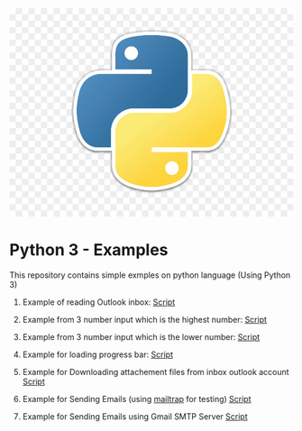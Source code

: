![Python Logo](./images/python_logo.jpg)

# Python 3 - Examples


This repository contains simple exmples on python language (Using Python 3)

1. Example of reading Outlook inbox: [Script](./read_email.py)

2. Example from 3 number input which is the highest number: [Script](./maxnumber.py)

3. Example from 3 number input which is the lower number: [Script](./minnumber.py)

4. Example for loading progress bar: [Script](./progress_bar.py)

5. Example for Downloading attachement files from inbox outlook account [Script](./download_email_v1.py)

6. Example for Sending Emails (using [mailtrap](https://mailtrap.io) for testing) [Script](./send_email_smtp.py)

7. Example for Sending Emails using Gmail SMTP Server [Script](./send_email_smtp_gmail_account.py)
